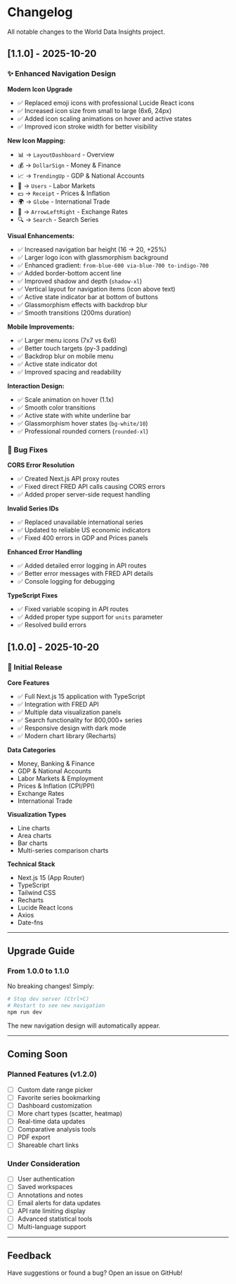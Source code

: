 # Changelog

All notable changes to the World Data Insights project.

## [1.1.0] - 2025-10-20

### ✨ Enhanced Navigation Design

**Modern Icon Upgrade**
- ✅ Replaced emoji icons with professional Lucide React icons
- ✅ Increased icon size from small to large (6x6, 24px)
- ✅ Added icon scaling animations on hover and active states
- ✅ Improved icon stroke width for better visibility

**New Icon Mapping:**
- 📊 → `LayoutDashboard` - Overview
- 💰 → `DollarSign` - Money & Finance
- 📈 → `TrendingUp` - GDP & National Accounts
- 👥 → `Users` - Labor Markets
- 💵 → `Receipt` - Prices & Inflation
- 🌍 → `Globe` - International Trade
- 💱 → `ArrowLeftRight` - Exchange Rates
- 🔍 → `Search` - Search Series

**Visual Enhancements:**
- ✅ Increased navigation bar height (16 → 20, +25%)
- ✅ Larger logo icon with glassmorphism background
- ✅ Enhanced gradient: `from-blue-600 via-blue-700 to-indigo-700`
- ✅ Added border-bottom accent line
- ✅ Improved shadow and depth (`shadow-xl`)
- ✅ Vertical layout for navigation items (icon above text)
- ✅ Active state indicator bar at bottom of buttons
- ✅ Glassmorphism effects with backdrop blur
- ✅ Smooth transitions (200ms duration)

**Mobile Improvements:**
- ✅ Larger menu icons (7x7 vs 6x6)
- ✅ Better touch targets (py-3 padding)
- ✅ Backdrop blur on mobile menu
- ✅ Active state indicator dot
- ✅ Improved spacing and readability

**Interaction Design:**
- ✅ Scale animation on hover (1.1x)
- ✅ Smooth color transitions
- ✅ Active state with white underline bar
- ✅ Glassmorphism hover states (`bg-white/10`)
- ✅ Professional rounded corners (`rounded-xl`)

### 🐛 Bug Fixes

**CORS Error Resolution**
- ✅ Created Next.js API proxy routes
- ✅ Fixed direct FRED API calls causing CORS errors
- ✅ Added proper server-side request handling

**Invalid Series IDs**
- ✅ Replaced unavailable international series
- ✅ Updated to reliable US economic indicators
- ✅ Fixed 400 errors in GDP and Prices panels

**Enhanced Error Handling**
- ✅ Added detailed error logging in API routes
- ✅ Better error messages with FRED API details
- ✅ Console logging for debugging

**TypeScript Fixes**
- ✅ Fixed variable scoping in API routes
- ✅ Added proper type support for `units` parameter
- ✅ Resolved build errors

## [1.0.0] - 2025-10-20

### 🎉 Initial Release

**Core Features**
- ✅ Full Next.js 15 application with TypeScript
- ✅ Integration with FRED API
- ✅ Multiple data visualization panels
- ✅ Search functionality for 800,000+ series
- ✅ Responsive design with dark mode
- ✅ Modern chart library (Recharts)

**Data Categories**
- Money, Banking & Finance
- GDP & National Accounts
- Labor Markets & Employment
- Prices & Inflation (CPI/PPI)
- Exchange Rates
- International Trade

**Visualization Types**
- Line charts
- Area charts
- Bar charts
- Multi-series comparison charts

**Technical Stack**
- Next.js 15 (App Router)
- TypeScript
- Tailwind CSS
- Recharts
- Lucide React Icons
- Axios
- Date-fns

---

## Upgrade Guide

### From 1.0.0 to 1.1.0

No breaking changes! Simply:

```bash
# Stop dev server (Ctrl+C)
# Restart to see new navigation
npm run dev
```

The new navigation design will automatically appear.

---

## Coming Soon

### Planned Features (v1.2.0)
- [ ] Custom date range picker
- [ ] Favorite series bookmarking
- [ ] Dashboard customization
- [ ] More chart types (scatter, heatmap)
- [ ] Real-time data updates
- [ ] Comparative analysis tools
- [ ] PDF export
- [ ] Shareable chart links

### Under Consideration
- [ ] User authentication
- [ ] Saved workspaces
- [ ] Annotations and notes
- [ ] Email alerts for data updates
- [ ] API rate limiting display
- [ ] Advanced statistical tools
- [ ] Multi-language support

---

## Feedback

Have suggestions or found a bug? Open an issue on GitHub!
